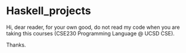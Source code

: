 Haskell_projects
================

Hi, dear reader, for your own good, do not read my code when you are taking this courses (CSE230 Programming Language @ UCSD CSE).

Thanks.
